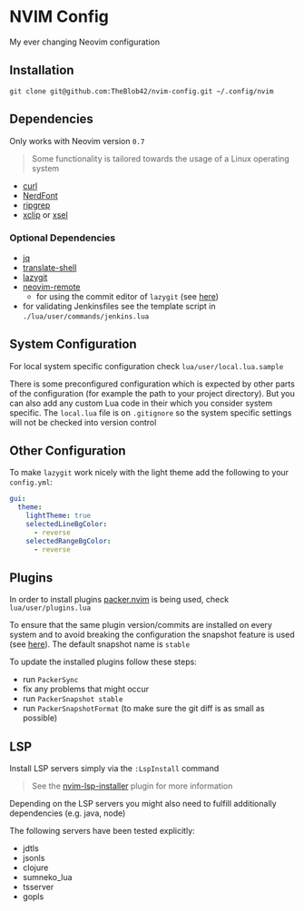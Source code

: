 # NVIM Config

My ever changing Neovim configuration

## Installation

```
git clone git@github.com:TheBlob42/nvim-config.git ~/.config/nvim
```

## Dependencies

Only works with Neovim version `0.7`

> Some functionality is tailored towards the usage of a Linux operating system

- [curl](https://curl.se/)
- [NerdFont](https://www.nerdfonts.com/)
- [ripgrep](https://github.com/BurntSushi/ripgrep)
- [xclip](https://github.com/astrand/xclip) or [xsel](https://github.com/kfish/xsel) 

### Optional Dependencies 

- [jq](https://stedolan.github.io/jq/)
- [translate-shell](https://github.com/soimort/translate-shell)
- [lazygit](https://github.com/jesseduffield/lazygit)
- [neovim-remote](https://github.com/mhinz/neovim-remote) 
  - for using the commit editor of `lazygit` (see [here](https://github.com/kdheepak/lazygit.nvim#usage))
- for validating Jenkinsfiles see the template script in `./lua/user/commands/jenkins.lua`

## System Configuration

For local system specific configuration check `lua/user/local.lua.sample`

There is some preconfigured configuration which is expected by other parts of the configuration (for example the path to your project directory). But you can also add any custom Lua code in their which you consider system specific. The `local.lua` file is on `.gitignore` so the system specific settings will not be checked into version control

## Other Configuration

To make `lazygit` work nicely with the light theme add the following to your `config.yml`:

```yaml
gui:
  theme:
    lightTheme: true
    selectedLineBgColor:
      - reverse
    selectedRangeBgColor:
      - reverse
```

## Plugins

In order to install plugins [packer.nvim](https://github.com/wbthomason/packer.nvim) is being used, check `lua/user/plugins.lua`

To ensure that the same plugin version/commits are installed on every system and to avoid breaking the configuration the snapshot feature is used (see [here](https://github.com/wbthomason/packer.nvim/pull/370)). The default snapshot name is `stable`

To update the installed plugins follow these steps:

- run `PackerSync`
- fix any problems that might occur
- run `PackerSnapshot stable`
- run `PackerSnapshotFormat` (to make sure the git diff is as small as possible)

## LSP

Install LSP servers simply via the `:LspInstall` command

> See the [nvim-lsp-installer](https://github.com/williamboman/nvim-lsp-installer) plugin for more information

Depending on the LSP servers you might also need to fulfill additionally dependencies (e.g. java, node)

The following servers have been tested explicitly:

- jdtls
- jsonls
- clojure
- sumneko_lua
- tsserver
- gopls

